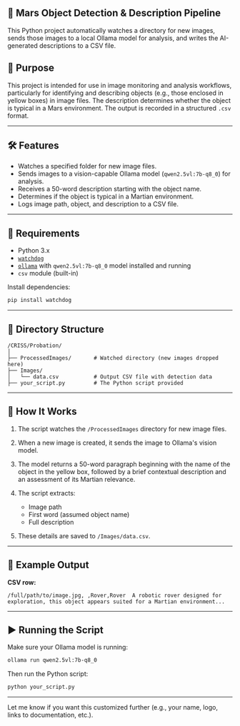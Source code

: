 
## 📁 Mars Object Detection & Description Pipeline

This Python project automatically watches a directory for new images, sends those images to a local Ollama model for analysis, and writes the AI-generated descriptions to a CSV file.

## 📌 Purpose

This project is intended for use in image monitoring and analysis workflows, particularly for identifying and describing objects (e.g., those enclosed in yellow boxes) in image files. The description determines whether the object is typical in a Mars environment. The output is recorded in a structured `.csv` format.

---

## 🛠️ Features

- Watches a specified folder for new image files.
- Sends images to a vision-capable Ollama model (`qwen2.5vl:7b-q8_0`) for analysis.
- Receives a 50-word description starting with the object name.
- Determines if the object is typical in a Martian environment.
- Logs image path, object, and description to a CSV file.

---

## 🐍 Requirements

- Python 3.x  
- [`watchdog`](https://pypi.org/project/watchdog/)  
- [`ollama`](https://ollama.com/) with `qwen2.5vl:7b-q8_0` model installed and running  
- `csv` module (built-in)

Install dependencies:

```bash
pip install watchdog
````

---

## 📂 Directory Structure

```
/CRISS/Probation/
│
├── ProcessedImages/       # Watched directory (new images dropped here)
├── Images/
│   └── data.csv           # Output CSV file with detection data
├── your_script.py         # The Python script provided
```

---

## 🚀 How It Works

1. The script watches the `/ProcessedImages` directory for new image files.
2. When a new image is created, it sends the image to Ollama's vision model.
3. The model returns a 50-word paragraph beginning with the name of the object in the yellow box, followed by a brief contextual description and an assessment of its Martian relevance.
4. The script extracts:

   * Image path
   * First word (assumed object name)
   * Full description
5. These details are saved to `/Images/data.csv`.

---

## 🧠 Example Output

**CSV row:**

```
/full/path/to/image.jpg, ,Rover,Rover  A robotic rover designed for exploration, this object appears suited for a Martian environment...
```

---

## ▶️ Running the Script

Make sure your Ollama model is running:

```bash
ollama run qwen2.5vl:7b-q8_0
```

Then run the Python script:

```bash
python your_script.py
```

---

Let me know if you want this customized further (e.g., your name, logo, links to documentation, etc.).
```
